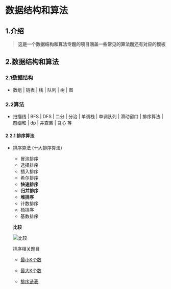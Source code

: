# 数据结构和算法

## 1.介绍

> ​	**这是一个数据结构和算法专题的项目涵盖一些常见的算法题还有对应的模板**

## 2.数据结构和算法

### 2.1数据结构

* 数组 | 链表 | 栈 | 队列 | 树 | 图

### 2.2算法

* 扫描线 | BFS | DFS | 二分 | 分治 | 单调栈 | 单调队列 | 滑动窗口 | 排序算法 | 前缀和 | dp | 并查集 | 贪心 等

#### 2.2.1 排序算法

* 排序算法 (十大排序算法)

  * 冒泡排序
  * 选择排序
  * 插入排序
  * 希尔排序
  * **快速排序**
  * **归并排序**
  * **堆排序**
  * 计数排序
  * 桶排序
  * 基数排序

  **比较**

  ![比较](https://images2018.cnblogs.com/blog/849589/201804/849589-20180402133438219-1946132192.png)

  排序相关题目

  * [最小K个数](https://leetcode-cn.com/problems/zui-xiao-de-kge-shu-lcof/)

  * [最大K个数](https://leetcode-cn.com/problems/kth-largest-element-in-an-array/)

  * [排序链表](https://leetcode-cn.com/problems/sort-list/)

    

  

  

  

